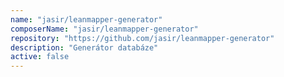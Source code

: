```yaml
---
name: "jasir/leanmapper-generator"
composerName: "jasir/leanmapper-generator"
repository: "https://github.com/jasir/leanmapper-generator"
description: "Generátor databáze"
active: false
---
```

